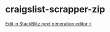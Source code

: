 # craigslist-scrapper-zip

[Edit in StackBlitz next generation editor ⚡️](https://stackblitz.com/~/github.com/smereddy/craigslist-scrapper-zip)